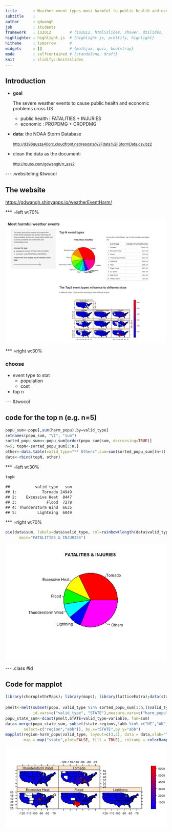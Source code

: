 ```yaml
---
title       : Weather event types most harmful to public health and economic
subtitle    : 
author      : gdwangh
job         : students
framework   : io2012        # {io2012, html5slides, shower, dzslides, ...}
highlighter : highlight.js  # {highlight.js, prettify, highlight}
hitheme     : tomorrow      # 
widgets     : []            # {mathjax, quiz, bootstrap}
mode        : selfcontained # {standalone, draft}
knit        : slidify::knit2slides
---
```


## Introduction

- **goal**

    The severe weather events to cause public health and economic problems cross US
    
  + public health : FATALITIES + INJURIES 
  + economic : PROPDMG + CROPDMG 
  
- **data**: the NOAA Storm Database   

  <small> http://d396qusza40orc.cloudfront.net/repdata%2Fdata%2FStormData.csv.bz2 </small>
    
- clean the data as the document:   

  <small> http://rpubs.com/gdwangh/rr_ass2 </small>

--- .websiteImg &twocol 

## The website

https://gdwangh.shinyapps.io/weatherEventHarm/

*** =left w:70%

![website](img/harmEvent.png)

*** =right w:30%
   
### choose
- event type to stat
  * population
  * cost
- top n

--- &twocol

## code for the top n (e.g. n=5)



```r
popu_sum<-popu[,sum(harm_popu),by=valid_type]
setnames(popu_sum, "V1", "sum")
sorted_popu_sum<<-popu_sum[order(popu_sum$sum, decreasing=TRUE)]
n=5; topN<-sorted_popu_sum[1:n,] 
other<-data.table(valid_type="** Others",sum=sum(sorted_popu_sum[(n+1):nrow(sorted_popu_sum),]$sum))
data<-rbind(topN, other)
```

*** =left w:30%


```r
topN
```

```
##           valid_type   sum
## 1:           Tornado 24949
## 2:    Excessive Heat  8447
## 3:             Flood  7278
## 4: Thunderstorm Wind  6635
## 5:         Lightning  6049
```

*** =right w:70%



```r
pie(data$sum, labels=data$valid_type, col=rainbow(length(data$valid_type)),
      main="FATALITIES & INJURIES")
```

![plot of chunk unnamed-chunk-4](assets/fig/unnamed-chunk-4-1.png) 

--- .class #id 

## Code for mapplot


```r
library(choroplethrMaps); library(maps); library(latticeExtra);data(state.regions)

pmelt<-melt(subset(popu, valid_type %in% sorted_popu_sum[1:n,]$valid_type), 
			id.vars=c("valid_type", "STATE"),measure.vars=c("harm_popu"))
popu_state_sum<-dcast(pmelt,STATE+valid_type~variable, fun=sum)  
data<-merge(popu_state_sum, subset(state.regions,!abb %in% c("HI","AK"), 
		select=c("region","abb")), by.x="STATE",by.y="abb")
mapplot(region~harm_popu|valid_type, layout=c(3,2), data = data,xlab="", 
		map = map("state",plot=FALSE, fill = TRUE), colramp = colorRampPalette(c("blue","red")))
```

![plot of chunk unnamed-chunk-5](assets/fig/unnamed-chunk-5-1.png) 






